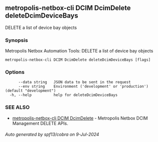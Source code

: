 ## metropolis-netbox-cli DCIM DcimDelete deleteDcimDeviceBays

DELETE a list of device bay objects

### Synopsis


Metropolis Netbox Automation Tools:
  DELETE a list of device bay objects

```
metropolis-netbox-cli DCIM DcimDelete deleteDcimDeviceBays [flags]
```

### Options

```
      --data string   JSON data to be sent in the request
      --env string    Environment ('development' or 'production') (default "development")
  -h, --help          help for deleteDcimDeviceBays
```

### SEE ALSO

* [metropolis-netbox-cli DCIM DcimDelete]()	 - Metropolis Netbox DCIM Management DELETE APIs.

###### Auto generated by spf13/cobra on 9-Jul-2024
